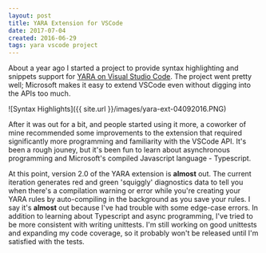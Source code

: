 ```yaml
---
layout: post
title: YARA Extension for VSCode
date: 2017-07-04
created: 2016-06-29
tags: yara vscode project
---
```


About a year ago I started a project to provide syntax highlighting and snippets support for [YARA on Visual Studio Code](https://marketplace.visualstudio.com/items?itemName=infosec-intern.yara). The project went pretty well; Microsoft makes it easy to extend VSCode even without digging into the APIs too much.

![Syntax Highlights]({{ site.url }}/images/yara-ext-04092016.PNG)

After it was out for a bit, and people started using it more, a coworker of mine recommended some improvements to the extension that required significantly more programming and familiarity with the VSCode API. It's been a rough jouney, but it's been fun to learn about asynchronous programming and Microsoft's compiled Javascript language - Typescript.

At this point, version 2.0 of the YARA extension is **almost** out. The current iteration generates red and green 'squiggly' diagnostics data to tell you when there's a compilation warning or error while you're creating your YARA rules by auto-compiling in the background as you save your rules. I say it's **almost** out because I've had trouble with some edge-case errors. In addition to learning about Typescript and async programming, I've tried to be more consistent with writing unittests. I'm still working on good unittests and expanding my code coverage, so it probably won't be released until I'm satisfied with the tests.